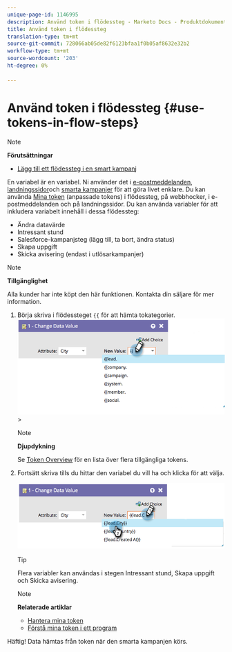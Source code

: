 ```yaml
---
unique-page-id: 1146995
description: Använd token i flödessteg - Marketo Docs - Produktdokumentation
title: Använd token i flödessteg
translation-type: tm+mt
source-git-commit: 728066ab05de82f6123bfaa1f0b05af8632e32b2
workflow-type: tm+mt
source-wordcount: '203'
ht-degree: 0%

---
```



# Använd token i flödessteg {#use-tokens-in-flow-steps}

>[!NOTE]
>
>**Förutsättningar**
>
>* [Lägg till ett flödessteg i en smart kampanj](add-a-flow-step-to-a-smart-campaign.md)


En variabel är en variabel. Ni använder det i [e-postmeddelanden](https://docs.marketo.com/pages/viewpage.action?pageId=557076), [landningssidor](https://docs.marketo.com/pages/viewpage.action?pageId=2359689)och [smarta kampanjer](https://docs.marketo.com/display/DOCS/Smart+Lists+and+Lists) för att göra livet enklare. Du kan använda [Mina token](../../../../product-docs/core-marketo-concepts/programs/tokens/understanding-my-tokens-in-a-program.md) (anpassade tokens) i flödessteg, på webbhocker, i e-postmeddelanden och på landningssidor.  Du kan använda variabler för att inkludera variabelt innehåll i dessa flödessteg:

* Ändra datavärde
* Intressant stund
* Salesforce-kampanjsteg (lägg till, ta bort, ändra status)
* Skapa uppgift
* Skicka avisering (endast i utlösarkampanjer)

>[!NOTE]
>
>**Tillgänglighet**
>
>Alla kunder har inte köpt den här funktionen. Kontakta din säljare för mer information.

1. Börja skriva i flödessteget `{{` för att hämta tokategorier. ![](assets/image2014-9-22-14-3a3-3a17.png)>

   >[!NOTE]
   >
   >**Djupdykning**
   >
   >Se [Token Overview](../../../../product-docs/demand-generation/landing-pages/personalizing-landing-pages/tokens-overview.md) för en lista över flera tillgängliga tokens.

1. Fortsätt skriva tills du hittar den variabel du vill ha och klicka för att välja.

   ![](assets/image2014-9-22-14-3a3-3a48.png)

   >[!TIP]
   >
   >Flera variabler kan användas i stegen Intressant stund, Skapa uppgift och Skicka avisering.

   >[!NOTE]
   >
   >**Relaterade artiklar**
   >
   >* [Hantera mina token](../../../../product-docs/core-marketo-concepts/programs/tokens/managing-my-tokens.md)
   >* [Förstå mina token i ett program](../../../../product-docs/core-marketo-concepts/programs/tokens/understanding-my-tokens-in-a-program.md)


Häftig! Data hämtas från token när den smarta kampanjen körs.